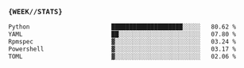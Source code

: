 ### `{WEEK//STATS}` 
<!--START_SECTION:waka-->

```txt
Python                       ████████████████████░░░░░   80.62 %
YAML                         ██░░░░░░░░░░░░░░░░░░░░░░░   07.80 %
Rpmspec                      ▓░░░░░░░░░░░░░░░░░░░░░░░░   03.24 %
Powershell                   ▓░░░░░░░░░░░░░░░░░░░░░░░░   03.17 %
TOML                         ▓░░░░░░░░░░░░░░░░░░░░░░░░   02.06 %
```

<!--END_SECTION:waka-->
